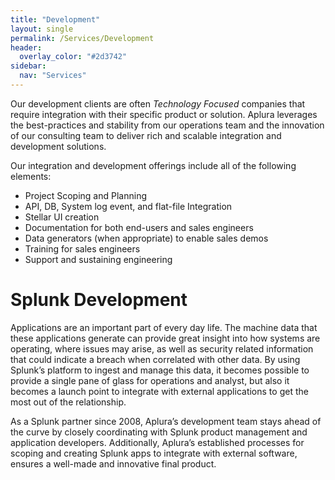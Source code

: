```yaml
---
title: "Development"
layout: single
permalink: /Services/Development
header:
  overlay_color: "#2d3742"
sidebar:
  nav: "Services"
---
```

Our development clients are often _Technology Focused_ companies that require integration with their specific product or solution. Aplura leverages the best-practices and stability from our operations team and the innovation of our consulting team to deliver rich and scalable integration and development solutions.

Our integration and development offerings include all of the following elements:

*   Project Scoping and Planning
*   API, DB, System log event, and flat-file Integration
*   Stellar UI creation
*   Documentation for both end-users and sales engineers
*   Data generators (when appropriate) to enable sales demos
*   Training for sales engineers
*   Support and sustaining engineering

# Splunk Development

Applications are an important part of every day life. The machine data that these applications generate can provide great insight into how systems are operating, where issues may arise, as well as security related information that could indicate a breach when correlated with other data. By using Splunk’s platform to ingest and manage this data, it becomes possible to provide a single pane of glass for operations and analyst, but also it becomes a launch point to integrate with external applications to get the most out of the relationship.

As a Splunk partner since 2008, Aplura’s development team stays ahead of the curve by closely coordinating with Splunk product management and application developers. Additionally, Aplura’s established processes for scoping and creating Splunk apps to integrate with external software, ensures a well-made and innovative final product.
